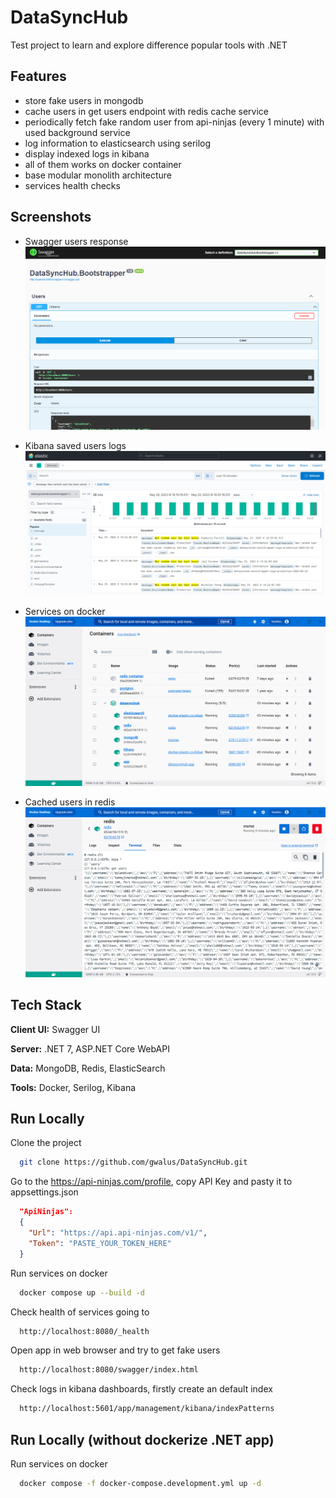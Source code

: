 
# DataSyncHub

Test project to learn and explore difference popular tools with .NET


## Features

- store fake users in mongodb
- cache users in get users endpoint with redis cache service
- periodically fetch fake random user from api-ninjas (every 1 minute) with used background service
- log information to elasticsearch using serilog
- display indexed logs in kibana
- all of them works on docker container
- base modular monolith architecture
- services health checks


## Screenshots

- Swagger users response
![Swagger users response](https://raw.githubusercontent.com/gwalus/DataSyncHub/main/img/swagger_users_response.png)

- Kibana saved users logs
![Kibana saved users logs](https://raw.githubusercontent.com/gwalus/DataSyncHub/main/img/kibana_logs.png)

- Services on docker
![Services on docker](https://raw.githubusercontent.com/gwalus/DataSyncHub/main/img/docker_services.png)

- Cached users in redis
![Cached users in redis](https://raw.githubusercontent.com/gwalus/DataSyncHub/main/img/redis_cache.png)


## Tech Stack

**Client UI:** Swagger UI

**Server:** .NET 7, ASP.NET Core WebAPI

**Data:** MongoDB, Redis, ElasticSearch

**Tools:** Docker, Serilog, Kibana


## Run Locally

Clone the project

```bash
  git clone https://github.com/gwalus/DataSyncHub.git
```

Go to the https://api-ninjas.com/profile, copy API Key and pasty it to appsettings.json

```json
  "ApiNinjas": 
  {
    "Url": "https://api.api-ninjas.com/v1/",
    "Token": "PASTE_YOUR_TOKEN_HERE"
  }
```

Run services on docker

```bash
  docker compose up --build -d
```

Check health of services going to

```bash
  http://localhost:8080/_health
```

Open app in web browser and try to get fake users

```bash
  http://localhost:8080/swagger/index.html
```

Check logs in kibana dashboards, firstly create an default index

```bash
  http://localhost:5601/app/management/kibana/indexPatterns
```


## Run Locally (without dockerize .NET app)

Run services on docker

```bash
  docker compose -f docker-compose.development.yml up -d
```

